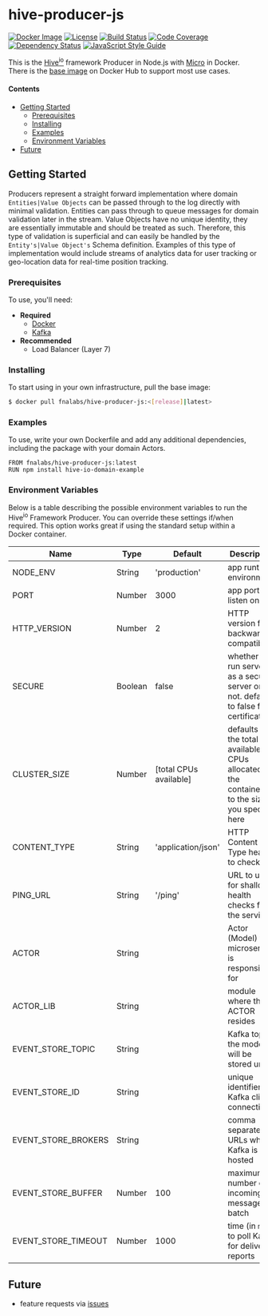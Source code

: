 # hive-producer-js

[![Docker Image][docker-image]][docker-url]
[![License][license-image]][license-url]
[![Build Status][circle-image]][circle-url]
[![Code Coverage][codecov-image]][codecov-url]
[![Dependency Status][depstat-image]][depstat-url]
[![JavaScript Style Guide][style-image]][style-url]

This is the [Hive<sup>io</sup>](https://hiveframework.io/) framework Producer in Node.js with [Micro](https://www.npmjs.com/package/micro) in Docker. There is the [base image](https://hub.docker.com/r/fnalabs/hive-producer-js/) on Docker Hub to support most use cases.

#### Contents
- [Getting Started](#getting-started)
  - [Prerequisites](#prerequisites)
  - [Installing](#installing)
  - [Examples](#examples)
  - [Environment Variables](#environment-variables)
- [Future](#future)

## Getting Started
Producers represent a straight forward implementation where domain `Entities|Value Objects` can be passed through to the log directly with minimal validation. Entities can pass through to queue messages for domain validation later in the stream. Value Objects have no unique identity, they are essentially immutable and should be treated as such. Therefore, this type of validation is superficial and can easily be handled by the `Entity's|Value Object's` Schema definition. Examples of this type of implementation would include streams of analytics data for user tracking or geo-location data for real-time position tracking.

### Prerequisites
To use, you'll need:
- **Required**
  - [Docker](https://www.docker.com/)
  - [Kafka](https://kafka.apache.org/)
- **Recommended**
  - Load Balancer (Layer 7)

### Installing
To start using in your own infrastructure, pull the base image:
```sh
$ docker pull fnalabs/hive-producer-js:<[release]|latest>
```

### Examples
To use, write your own Dockerfile and add any additional dependencies, including the package with your domain Actors.
```
FROM fnalabs/hive-producer-js:latest
RUN npm install hive-io-domain-example
```

### Environment Variables
Below is a table describing the possible environment variables to run the Hive<sup>io</sup> Framework Producer. You can override these settings if/when required. This option works great if using the standard setup within a Docker container.

Name                 | Type     | Default                 | Description
-------------------- | -------- | ----------------------- | -------------------------------------------------------
NODE_ENV             | String   | 'production'            | app runtime environment
PORT                 | Number   | 3000                    | app port to listen on
HTTP_VERSION         | Number   | 2                       | HTTP version for backward compatibility
SECURE               | Boolean  | false                   | whether to run server as a secure server or not. defaults to false for certifications
CLUSTER_SIZE         | Number   | [total CPUs available]  | defaults to the total available CPUs allocated to the container or to the size you specify here
CONTENT_TYPE         | String   | 'application/json'      | HTTP Content Type header to check
PING_URL             | String   | '/ping'                 | URL to use for shallow health checks for the service
ACTOR                | String   |                         | Actor (Model) the microservice is responsible for
ACTOR_LIB            | String   |                         | module where the ACTOR resides
EVENT_STORE_TOPIC    | String   |                         | Kafka topic the models will be stored under
EVENT_STORE_ID       | String   |                         | unique identifier for Kafka client connection
EVENT_STORE_BROKERS  | String   |                         | comma separated URLs where Kafka is hosted
EVENT_STORE_BUFFER   | Number   | 100                     | maximum number of incoming messages to batch
EVENT_STORE_TIMEOUT  | Number   | 1000                    | time (in `ms`) to poll Kafka for delivery reports

## Future
- feature requests via [issues](https://github.com/fnalabs/hive-producer-js/issues)

[docker-image]: https://images.microbadger.com/badges/version/fnalabs/hive-producer-js.svg
[docker-url]: https://hub.docker.com/r/fnalabs/hive-producer-js/

[license-image]: https://img.shields.io/badge/License-Apache%202.0-blue.svg
[license-url]: https://github.com/fnalabs/hive-producer-js/blob/master/LICENSE

[circle-image]: https://img.shields.io/circleci/project/github/fnalabs/hive-producer-js.svg
[circle-url]: https://circleci.com/gh/fnalabs/hive-producer-js

[codecov-image]: https://img.shields.io/codecov/c/github/fnalabs/hive-producer-js.svg
[codecov-url]: https://codecov.io/gh/fnalabs/hive-producer-js

[depstat-image]: https://img.shields.io/david/fnalabs/hive-producer-js.svg
[depstat-url]: https://david-dm.org/fnalabs/hive-producer-js

[style-image]: https://img.shields.io/badge/code_style-standard-brightgreen.svg
[style-url]: https://standardjs.com

